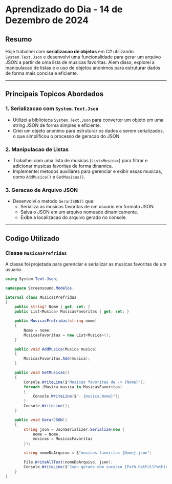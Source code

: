 # Aprendizado do Dia - 14 de Dezembro de 2024

## **Resumo**

Hoje trabalhei com **serializacao de objetos** em C# utilizando `System.Text.Json` e desenvolvi uma funcionalidade para gerar um arquivo JSON a partir de uma lista de musicas favoritas. Alem disso, explorei a manipulacao de listas e o uso de objetos anonimos para estruturar dados de forma mais concisa e eficiente.

---

## **Principais Topicos Abordados**

### **1. Serializacao com `System.Text.Json`**
- Utilizei a biblioteca `System.Text.Json` para converter um objeto em uma string JSON de forma simples e eficiente.
- Criei um objeto anonimo para estruturar os dados a serem serializados, o que simplificou o processo de geracao do JSON.

### **2. Manipulacao de Listas**
- Trabalhei com uma lista de musicas (`List<Musica>`) para filtrar e adicionar musicas favoritas de forma dinamica.
- Implementei metodos auxiliares para gerenciar e exibir essas musicas, como `AddMusica()` e `GetMusicas()`.

### **3. Geracao de Arquivo JSON**
- Desenvolvi o metodo `GerarJSON()` que:
  - Serializa as musicas favoritas de um usuario em formato JSON.
  - Salva o JSON em um arquivo nomeado dinamicamente.
  - Exibe a localizacao do arquivo gerado no console.

---

## **Codigo Utilizado**

### **Classe `MusicasPrefridas`**
A classe foi projetada para gerenciar e serializar as musicas favoritas de um usuario. 

```csharp
using System.Text.Json;

namespace Screensound.Modelos;

internal class MusicasPrefridas
{
    public string? Nome { get; set; }
    public List<Musica> MusicasFavoritas { get; set; }

    public MusicasPrefridas(string nome)
    {
        Nome = nome;
        MusicasFavoritas = new List<Musica>();
    }

    public void AddMusica(Musica musica)
    {
        MusicasFavoritas.Add(musica);
    }

    public void GetMusicas()
    {
        Console.WriteLine($"Musicas favoritas de -> {Nome}");
        foreach (Musica musica in MusicasFavoritas)
        {
            Console.WriteLine($"- {musica.Nome}");
        }
        Console.WriteLine();
    }

    public void GerarJSON() 
    {
        string json = JsonSerializer.Serialize(new {
            nome = Nome,
            musicas = MusicasFavoritas
        });

        string nomeDoArquivo = $"musicas-favoritas-{Nome}.json";

        File.WriteAllText(nomeDoArquivo, json);
        Console.WriteLine($"Json gerado com sucesso {Path.GetFullPath(nomeDoArquivo)}");
    }
}
```